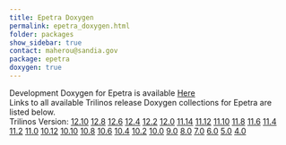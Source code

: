 ```yaml
---
title: Epetra Doxygen
permalink: epetra_doxygen.html
folder: packages
show_sidebar: true
contact: maherou@sandia.gov
package: epetra
doxygen: true
---
```


Development Doxygen for Epetra is available [Here](http://trilinos.org/docs/dev/packages/epetra/doc/html/index.html)  
Links to all available Trilinos release Doxygen collections for Epetra are listed below.  
Trilinos Version: [12.10](http://trilinos.org/docs/r12.10/packages/epetra/doc/html/index.html) [12.8](http://trilinos.org/docs/r12.8/packages/epetra/doc/html/index.html) [12.6](http://trilinos.org/docs/r12.6/packages/epetra/doc/html/index.html) [12.4](http://trilinos.org/docs/r12.4/packages/epetra/doc/html/index.html) [12.2](http://trilinos.org/docs/r12.2/packages/epetra/doc/html/index.html) [12.0](http://trilinos.org/docs/r12.0/packages/epetra/doc/html/index.html) [11.14](http://trilinos.org/docs/r11.14/packages/epetra/doc/html/index.html) [11.12](http://trilinos.org/docs/r11.12/packages/epetra/doc/html/index.html) [11.10](http://trilinos.org/docs/r11.10/packages/epetra/doc/html/index.html) [11.8](http://trilinos.org/docs/r11.8/packages/epetra/doc/html/index.html) [11.6](http://trilinos.org/docs/r11.6/packages/epetra/doc/html/index.html) [11.4](http://trilinos.org/docs/r11.4/packages/epetra/doc/html/index.html) [11.2](http://trilinos.org/docs/r11.2/packages/epetra/doc/html/index.html) [11.0](http://trilinos.org/docs/r11.0/packages/epetra/doc/html/index.html) [10.12](http://trilinos.org/docs/r10.12/packages/epetra/doc/html/index.html) [10.10](http://trilinos.org/docs/r10.10/packages/epetra/doc/html/index.html) [10.8](http://trilinos.org/docs/r10.8/packages/epetra/doc/html/index.html) [10.6](http://trilinos.org/docs/r10.6/packages/epetra/doc/html/index.html) [10.4](http://trilinos.org/docs/r10.4/packages/epetra/doc/html/index.html) [10.2](http://trilinos.org/docs/r10.2/packages/epetra/doc/html/index.html) [10.0](http://trilinos.org/docs/r10.0/packages/epetra/doc/html/index.html) [9.0](http://trilinos.org/docs/r9.0/packages/epetra/doc/html/index.html) [8.0](http://trilinos.org/docs/r8.0/packages/epetra/doc/html/index.html) [7.0](http://trilinos.org/docs/r7.0/packages/epetra/doc/html/index.html) [6.0](http://trilinos.org/docs/r6.0/packages/epetra/doc/html/index.html) [5.0](http://trilinos.org/docs/r5.0/packages/epetra/doc/html/index.html) [4.0](http://trilinos.org/docs/r4.0/packages/epetra/doc/html/index.html)